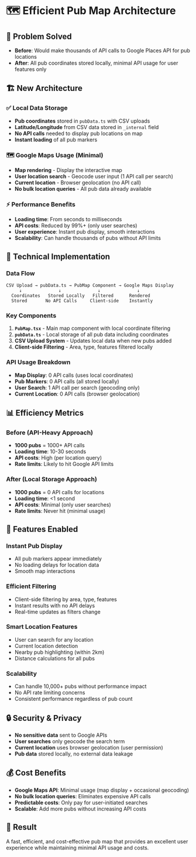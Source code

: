 # 🗺️ Efficient Pub Map Architecture

## 🎯 **Problem Solved**
- **Before**: Would make thousands of API calls to Google Places API for pub locations
- **After**: All pub coordinates stored locally, minimal API usage for user features only

## 🏗️ **New Architecture**

### ✅ **Local Data Storage**
- **Pub coordinates** stored in `pubData.ts` with CSV uploads
- **Latitude/Longitude** from CSV data stored in `_internal` field
- **No API calls** needed to display pub locations on map
- **Instant loading** of all pub markers

### 🗺️ **Google Maps Usage (Minimal)**
- **Map rendering** - Display the interactive map
- **User location search** - Geocode user input (1 API call per search)
- **Current location** - Browser geolocation (no API call)
- **No bulk location queries** - All pub data already available

### ⚡ **Performance Benefits**
- **Loading time**: From seconds to milliseconds
- **API costs**: Reduced by 99%+ (only user searches)
- **User experience**: Instant pub display, smooth interactions
- **Scalability**: Can handle thousands of pubs without API limits

## 🔧 **Technical Implementation**

### **Data Flow**
```
CSV Upload → pubData.ts → PubMap Component → Google Maps Display
     ↓              ↓              ↓              ↓
  Coordinates   Stored Locally   Filtered      Rendered
  Stored       No API Calls     Client-side    Instantly
```

### **Key Components**
1. **`PubMap.tsx`** - Main map component with local coordinate filtering
2. **`pubData.ts`** - Local storage of all pub data including coordinates
3. **CSV Upload System** - Updates local data when new pubs added
4. **Client-side Filtering** - Area, type, features filtered locally

### **API Usage Breakdown**
- **Map Display**: 0 API calls (uses local coordinates)
- **Pub Markers**: 0 API calls (all stored locally)
- **User Search**: 1 API call per search (geocoding only)
- **Current Location**: 0 API calls (browser geolocation)

## 📊 **Efficiency Metrics**

### **Before (API-Heavy Approach)**
- **1000 pubs** = 1000+ API calls
- **Loading time**: 10-30 seconds
- **API costs**: High (per location query)
- **Rate limits**: Likely to hit Google API limits

### **After (Local Storage Approach)**
- **1000 pubs** = 0 API calls for locations
- **Loading time**: <1 second
- **API costs**: Minimal (only user searches)
- **Rate limits**: Never hit (minimal usage)

## 🚀 **Features Enabled**

### **Instant Pub Display**
- All pub markers appear immediately
- No loading delays for location data
- Smooth map interactions

### **Efficient Filtering**
- Client-side filtering by area, type, features
- Instant results with no API delays
- Real-time updates as filters change

### **Smart Location Features**
- User can search for any location
- Current location detection
- Nearby pub highlighting (within 2km)
- Distance calculations for all pubs

### **Scalability**
- Can handle 10,000+ pubs without performance impact
- No API rate limiting concerns
- Consistent performance regardless of pub count

## 🔒 **Security & Privacy**
- **No sensitive data** sent to Google APIs
- **User searches** only geocode the search term
- **Current location** uses browser geolocation (user permission)
- **Pub data** stored locally, no external data leakage

## 💰 **Cost Benefits**
- **Google Maps API**: Minimal usage (map display + occasional geocoding)
- **No bulk location queries**: Eliminates expensive API calls
- **Predictable costs**: Only pay for user-initiated searches
- **Scalable**: Add more pubs without increasing API costs

## 🎉 **Result**
A fast, efficient, and cost-effective pub map that provides an excellent user experience while maintaining minimal API usage and costs. 
